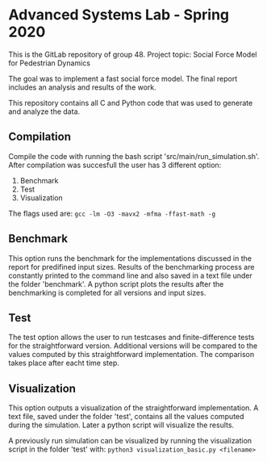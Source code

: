 # Advanced Systems Lab - Spring 2020
This is the GitLab repository of group 48.
Project topic: Social Force Model for Pedestrian Dynamics

The goal was to implement a fast social force model. The final report includes an analysis and results of the work.

This repository contains all C and Python code that was used to generate and analyze the data.


## Compilation
Compile the code with running the bash script 'src/main/run_simulation.sh'. After compilation was succesfull the user has 3 different option:
1. Benchmark
2. Test
3. Visualization

The flags used are:
`gcc -lm -O3 -mavx2 -mfma -ffast-math -g`

## Benchmark
This option runs the benchmark for the implementations discussed in the report for predifined input sizes. Results of the benchmarking process are constantly printed to the command line and also saved in a text file under the folder 'benchmark'. A python script plots the results after the benchmarking is completed for all versions and input sizes.

## Test
The test option allows the user to run testcases and finite-difference tests for the straightforward version. Additional versions will be compared to the values computed by this straightforward implementation. The comparison takes place after eacht time step.

## Visualization
This option outputs a visualization of the straightforward implementation. A text file, saved under the folder 'test', contains all the values computed during the simulation. Later a python script will visualize the results.

A previously run simulation can be visualized by running the visualization script in the folder 'test' with:
`python3 visualization_basic.py <filename>` 




